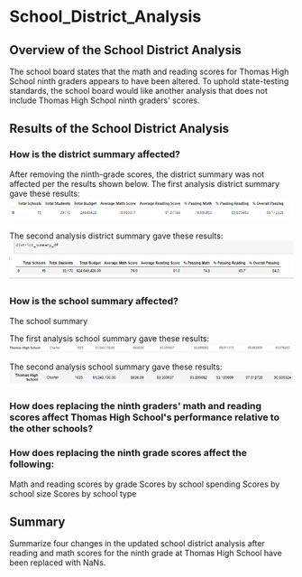 # School_District_Analysis

## Overview of the School District Analysis

The school board states that the math and reading scores for Thomas High School ninth graders appears to have been altered. To uphold state-testing standards, the school board would like another analysis that does not include Thomas High School ninth graders' scores. 

## Results of the School District Analysis

### How is the district summary affected?

After removing the ninth-grade scores, the district summary was not affected per the results shown below. 
The first analysis district summary gave these results:
![1st District Summary](https://github.com/jcourt99/School_District_Analysis/blob/main/Resources/District_Summary1a.PNG)

The second analysis district summary gave these results:
![2nd District Summary](https://github.com/jcourt99/School_District_Analysis/blob/main/Resources/District_Summary2.PNG)


### How is the school summary affected?

The school summary

The first analysis school summary gave these results:
![1st School Summary](https://github.com/jcourt99/School_District_Analysis/blob/main/Resources/School_Summary1.PNG)

The second analysis school summary gave these results:
![2nd School Summary](https://github.com/jcourt99/School_District_Analysis/blob/main/Resources/School_Summary2a.PNG)

### How does replacing the ninth graders' math and reading scores affect Thomas High School's performance relative to the other schools?

### How does replacing the ninth grade scores affect the following:
Math and reading scores by grade
Scores by school spending
Scores by school size
Scores by school type

## Summary
Summarize four changes in the updated school district analysis after reading and math scores for the ninth grade at Thomas High School have been replaced with NaNs.
